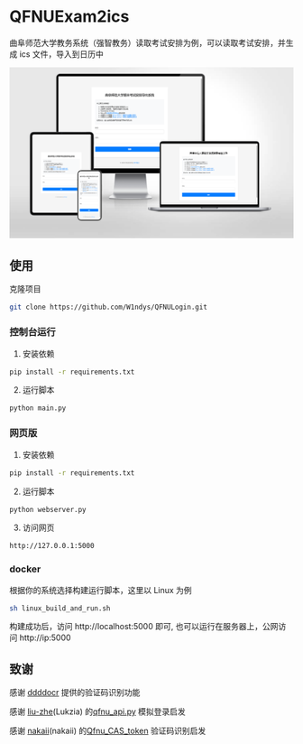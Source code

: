 # QFNUExam2ics

曲阜师范大学教务系统（强智教务）读取考试安排为例，可以读取考试安排，并生成 ics 文件，导入到日历中

![image](assets/image.png)

## 使用

克隆项目

```bash
git clone https://github.com/W1ndys/QFNULogin.git
```

### 控制台运行

1. 安装依赖

```bash
pip install -r requirements.txt
```

2. 运行脚本

```bash
python main.py
```

### 网页版

1. 安装依赖

```bash
pip install -r requirements.txt
```

2. 运行脚本

```bash
python webserver.py
```

3. 访问网页

```bash
http://127.0.0.1:5000
```

### docker

根据你的系统选择构建运行脚本，这里以 Linux 为例

```bash
sh linux_build_and_run.sh
```

构建成功后，访问 http://localhost:5000 即可, 也可以运行在服务器上，公网访问 http://ip:5000

## 致谢

感谢 [ddddocr](https://github.com/sml2h3/ddddocr) 提供的验证码识别功能

感谢 [liu-zhe](https://github.com/liu-zhe)(Lukzia) 的[qfnu_api.py](https://github.com/liu-zhe/QFNU-ics/blob/main/qfnu_api.py) 模拟登录启发

感谢 [nakaii](https://github.com/nakaii-002)(nakaii) 的[Qfnu_CAS_token](https://github.com/nakaii-002/Qfnu_CAS_token) 验证码识别启发
